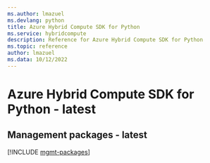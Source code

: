 ```yaml
---
ms.author: lmazuel
ms.devlang: python
title: Azure Hybrid Compute SDK for Python
ms.service: hybridcompute
description: Reference for Azure Hybrid Compute SDK for Python
ms.topic: reference
author: lmazuel
ms.data: 10/12/2022
---
```

# Azure Hybrid Compute SDK for Python - latest

## Management packages - latest
[!INCLUDE [mgmt-packages](hybrid-compute-mgmt-index.md)]